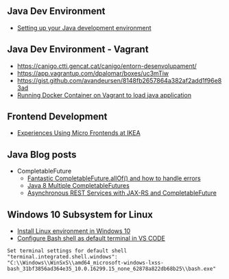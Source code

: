 ## Java Dev Environment
* [Setting up your Java development environment](https://medium.com/@desmondchidi311/setting-up-your-java-development-environment-7e478c7d6326)

## Java Dev Environment - Vagrant
* https://canigo.ctti.gencat.cat/canigo/entorn-desenvolupament/
* https://app.vagrantup.com/dpalomar/boxes/uc3mTiw
* https://gist.github.com/avandeursen/8148fb2657864a382af2add1f96e83ad
* [Running Docker Container on Vagrant to load java application](https://github.com/llatinov/sample-dropwizard-rest-stub)

## Frontend Development
* [Experiences Using Micro Frontends at IKEA](https://www.infoq.com/news/2018/08/experiences-micro-frontends)

## Java Blog posts
* CompletableFuture
  * [Fantastic CompletableFuture.allOf() and how to handle errors](https://medium.com/@senanayake.kalpa/fantastic-completablefuture-allof-and-how-to-handle-errors-27e8a97144a0)
  * [Java 8 Multiple CompletableFutures](https://grokonez.com/java/java-8/java-8-multiple-completablefutures)
  * [Asynchronous REST Services with JAX-RS and CompletableFuture](https://allegro.tech/2014/10/async-rest.html)

## Windows 10 Subsystem for Linux
* [Install Linux environment in Windows 10](https://docs.microsoft.com/en-us/windows/wsl/install-win10)
* [Configure Bash shell as default terminal in VS CODE](https://github.com/Microsoft/vscode/issues/22317)
```
Set terminal settings for default shell
"terminal.integrated.shell.windows": "C:\\Windows\\WinSxS\\amd64_microsoft-windows-lxss-bash_31bf3856ad364e35_10.0.16299.15_none_62878a822db68b25\\bash.exe"
```
